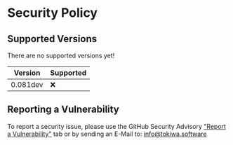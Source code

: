 # Security Policy

## Supported Versions

There are no supported versions yet!

| Version  | Supported          |
| -------  | ------------------ |
| 0.081dev | :x:                |

## Reporting a Vulnerability

To report a security issue, please use the GitHub Security Advisory ["Report a Vulnerability"](https://github.com/tokiwa-software/fuzion/security/advisories/new) tab or by sending an E-Mail to: [info@tokiwa.software](mailto:info@tokiwa.software)
